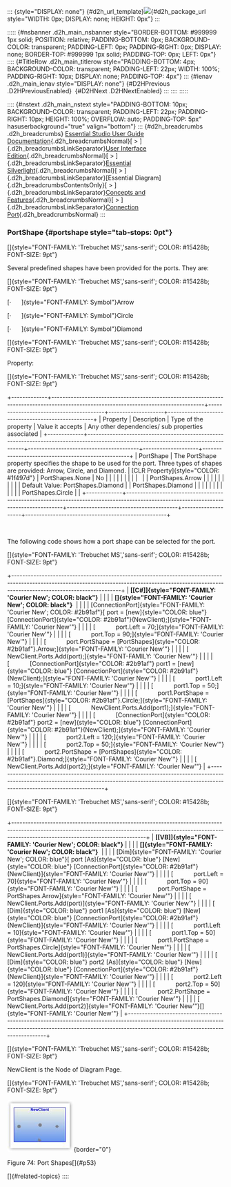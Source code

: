 ::: {style="DISPLAY: none"}
[](ms-xhelp:///?Id=d2h_url_template){#d2h_url_template}![](!package_url!){#d2h_package_url style="WIDTH: 0px; DISPLAY: none; HEIGHT: 0px"}
:::

::::: {#nsbanner .d2h_main_nsbanner style="BORDER-BOTTOM: #999999 1px solid; POSITION: relative; PADDING-BOTTOM: 0px; BACKGROUND-COLOR: transparent; PADDING-LEFT: 0px; PADDING-RIGHT: 0px; DISPLAY: none; BORDER-TOP: #999999 1px solid; PADDING-TOP: 0px; LEFT: 0px"}
:::: {#TitleRow .d2h_main_titlerow style="PADDING-BOTTOM: 4px; BACKGROUND-COLOR: transparent; PADDING-LEFT: 22px; WIDTH: 100%; PADDING-RIGHT: 10px; DISPLAY: none; PADDING-TOP: 4px"}
::: {#ienav .d2h_main_ienav style="DISPLAY: none"}
[](ms-xhelp:///?Id=20919af9-f8fb-420b-8759-2de6c8baf779){#D2HPrevious .D2HPreviousEnabled}  [](ms-xhelp:///?Id=baa3d9bf-75ab-4ef6-834c-9ac59ca94eab){#D2HNext .D2HNextEnabled}
:::
::::
:::::

:::: {#nstext .d2h_main_nstext style="PADDING-BOTTOM: 10px; BACKGROUND-COLOR: transparent; PADDING-LEFT: 22px; PADDING-RIGHT: 10px; HEIGHT: 100%; OVERFLOW: auto; PADDING-TOP: 5px" hasuserbackground="true" valign="bottom"}
::: {#d2h_breadcrumbs .d2h_breadcrumbs}
[Essential Studio User Guide Documentation](ms-xhelp:///?Id=12457748-09e3-4d74-a240-8e049cedf030){.d2h_breadcrumbsNormal}[ \> ]{.d2h_breadcrumbsLinkSeparator}[User Interface Edition](ms-xhelp:///?Id=c29296b7-531c-413b-a0ec-488ca1f7f669){.d2h_breadcrumbsNormal}[ \> ]{.d2h_breadcrumbsLinkSeparator}[Essential Silverlight](ms-xhelp:///?Id=66221bd1-ba2e-43c2-94a7-618f50e01d24){.d2h_breadcrumbsNormal}[ \> ]{.d2h_breadcrumbsLinkSeparator}[Essential Diagram]{.d2h_breadcrumbsContentsOnly}[ \> ]{.d2h_breadcrumbsLinkSeparator}[Concepts and Features](ms-xhelp:///?Id=d592a058-dcc0-44a4-994e-e7901da8db52){.d2h_breadcrumbsNormal}[ \> ]{.d2h_breadcrumbsLinkSeparator}[Connection Port](ms-xhelp:///?Id=a9f1c02d-01d3-40f5-aa89-afbd16955701){.d2h_breadcrumbsNormal}
:::

### PortShape {#portshape style="tab-stops: 0pt"}

[]{style="FONT-FAMILY: 'Trebuchet MS','sans-serif'; COLOR: #15428b; FONT-SIZE: 9pt"} 

Several predefined shapes have been provided for the ports. They are:

[]{style="FONT-FAMILY: 'Trebuchet MS','sans-serif'; COLOR: #15428b; FONT-SIZE: 9pt"} 

[·      ]{style="FONT-FAMILY: Symbol"}Arrow

[·      ]{style="FONT-FAMILY: Symbol"}Circle

[·      ]{style="FONT-FAMILY: Symbol"}Diamond

[]{style="FONT-FAMILY: 'Trebuchet MS','sans-serif'; COLOR: #15428b; FONT-SIZE: 9pt"} 

Property:

[]{style="FONT-FAMILY: 'Trebuchet MS','sans-serif'; COLOR: #15428b; FONT-SIZE: 9pt"} 

+-------------+-------------------------------------------------------------------------------------------------------------------------------------+----------------------------------------+--------------------+---------------------------------------------------+
| Property    | Description                                                                                                                         | Type of the property                   | Value it accepts   | Any other dependencies/ sub properties associated |
+-------------+-------------------------------------------------------------------------------------------------------------------------------------+----------------------------------------+--------------------+---------------------------------------------------+
| PortShape   | The PortShape property specifies the shape to be used for the port. Three types of shapes are provided: Arrow, Circle, and Diamond. | [CLR Property]{style="COLOR: #1f497d"} | PortShapes.None    | No                                                |
|             |                                                                                                                                     |                                        |                    |                                                   |
|             |                                                                                                                                     |                                        | PortShapes.Arrow   |                                                   |
|             |                                                                                                                                     |                                        |                    |                                                   |
|             | Default Value: PortShapes.Diamond                                                                                                   |                                        | PortShapes.Diamond |                                                   |
|             |                                                                                                                                     |                                        |                    |                                                   |
|             |                                                                                                                                     |                                        | PortShapes.Circle  |                                                   |
+-------------+-------------------------------------------------------------------------------------------------------------------------------------+----------------------------------------+--------------------+---------------------------------------------------+

 

The following code shows how a port shape can be selected for the port.

[]{style="FONT-FAMILY: 'Trebuchet MS','sans-serif'; COLOR: #15428b; FONT-SIZE: 9pt"} 

+---------------------------------------------------------------------------------------------------------------------------------------------------------------------------------------------------+
| **[\[C#\]]{style="FONT-FAMILY: 'Courier New'; COLOR: black"}**                                                                                                                                    |
|                                                                                                                                                                                                   |
| **[]{style="FONT-FAMILY: 'Courier New'; COLOR: black"}**                                                                                                                                          |
|                                                                                                                                                                                                   |
| [ConnectionPort]{style="FONT-FAMILY: 'Courier New'; COLOR: #2b91af"}[ port = [new]{style="COLOR: blue"} [ConnectionPort]{style="COLOR: #2b91af"}(NewClient);]{style="FONT-FAMILY: 'Courier New'"} |
|                                                                                                                                                                                                   |
| [            port.Left = 70;]{style="FONT-FAMILY: 'Courier New'"}                                                                                                                                 |
|                                                                                                                                                                                                   |
| [            port.Top = 90;]{style="FONT-FAMILY: 'Courier New'"}                                                                                                                                  |
|                                                                                                                                                                                                   |
| [            port.PortShape = [PortShapes]{style="COLOR: #2b91af"}.Arrow;]{style="FONT-FAMILY: 'Courier New'"}                                                                                    |
|                                                                                                                                                                                                   |
| [            NewClient.Ports.Add(port);]{style="FONT-FAMILY: 'Courier New'"}                                                                                                                      |
|                                                                                                                                                                                                   |
| [            [ConnectionPort]{style="COLOR: #2b91af"} port1 = [new]{style="COLOR: blue"} [ConnectionPort]{style="COLOR: #2b91af"}(NewClient);]{style="FONT-FAMILY: 'Courier New'"}                |
|                                                                                                                                                                                                   |
| [            port1.Left = 10;]{style="FONT-FAMILY: 'Courier New'"}                                                                                                                                |
|                                                                                                                                                                                                   |
| [            port1.Top = 50;]{style="FONT-FAMILY: 'Courier New'"}                                                                                                                                 |
|                                                                                                                                                                                                   |
| [            port1.PortShape = [PortShapes]{style="COLOR: #2b91af"}.Circle;]{style="FONT-FAMILY: 'Courier New'"}                                                                                  |
|                                                                                                                                                                                                   |
| [            NewClient.Ports.Add(port1);]{style="FONT-FAMILY: 'Courier New'"}                                                                                                                     |
|                                                                                                                                                                                                   |
| [            [ConnectionPort]{style="COLOR: #2b91af"} port2 = [new]{style="COLOR: blue"} [ConnectionPort]{style="COLOR: #2b91af"}(NewClient);]{style="FONT-FAMILY: 'Courier New'"}                |
|                                                                                                                                                                                                   |
| [            port2.Left = 120;]{style="FONT-FAMILY: 'Courier New'"}                                                                                                                               |
|                                                                                                                                                                                                   |
| [            port2.Top = 50;]{style="FONT-FAMILY: 'Courier New'"}                                                                                                                                 |
|                                                                                                                                                                                                   |
| [            port2.PortShape = [PortShapes]{style="COLOR: #2b91af"}.Diamond;]{style="FONT-FAMILY: 'Courier New'"}                                                                                 |
|                                                                                                                                                                                                   |
| [            NewClient.Ports.Add(port2);]{style="FONT-FAMILY: 'Courier New'"}                                                                                                                     |
+---------------------------------------------------------------------------------------------------------------------------------------------------------------------------------------------------+

[]{style="FONT-FAMILY: 'Trebuchet MS','sans-serif'; COLOR: #15428b; FONT-SIZE: 9pt"} 

+------------------------------------------------------------------------------------------------------------------------------------------------------------------------------------------------------------+
| **[\[VB\]]{style="FONT-FAMILY: 'Courier New'; COLOR: black"}**                                                                                                                                             |
|                                                                                                                                                                                                            |
| **[]{style="FONT-FAMILY: 'Courier New'; COLOR: black"}**                                                                                                                                                   |
|                                                                                                                                                                                                            |
| [Dim]{style="FONT-FAMILY: 'Courier New'; COLOR: blue"}[ port [As]{style="COLOR: blue"} [New]{style="COLOR: blue"} [ConnectionPort]{style="COLOR: #2b91af"}(NewClient)]{style="FONT-FAMILY: 'Courier New'"} |
|                                                                                                                                                                                                            |
| [            port.Left = 70]{style="FONT-FAMILY: 'Courier New'"}                                                                                                                                           |
|                                                                                                                                                                                                            |
| [            port.Top = 90]{style="FONT-FAMILY: 'Courier New'"}                                                                                                                                            |
|                                                                                                                                                                                                            |
| [            port.PortShape = PortShapes.Arrow]{style="FONT-FAMILY: 'Courier New'"}                                                                                                                        |
|                                                                                                                                                                                                            |
| [            NewClient.Ports.Add(port)]{style="FONT-FAMILY: 'Courier New'"}                                                                                                                                |
|                                                                                                                                                                                                            |
| [    [Dim]{style="COLOR: blue"} port1 [As]{style="COLOR: blue"} [New]{style="COLOR: blue"} [ConnectionPort]{style="COLOR: #2b91af"}(NewClient)]{style="FONT-FAMILY: 'Courier New'"}                        |
|                                                                                                                                                                                                            |
| [            port1.Left = 10]{style="FONT-FAMILY: 'Courier New'"}                                                                                                                                          |
|                                                                                                                                                                                                            |
| [            port1.Top = 50]{style="FONT-FAMILY: 'Courier New'"}                                                                                                                                           |
|                                                                                                                                                                                                            |
| [            port1.PortShape = PortShapes.Circle]{style="FONT-FAMILY: 'Courier New'"}                                                                                                                      |
|                                                                                                                                                                                                            |
| [            NewClient.Ports.Add(port1)]{style="FONT-FAMILY: 'Courier New'"}                                                                                                                               |
|                                                                                                                                                                                                            |
| [    [Dim]{style="COLOR: blue"} port2 [As]{style="COLOR: blue"} [New]{style="COLOR: blue"} [ConnectionPort]{style="COLOR: #2b91af"}(NewClient)]{style="FONT-FAMILY: 'Courier New'"}                        |
|                                                                                                                                                                                                            |
| [            port2.Left = 120]{style="FONT-FAMILY: 'Courier New'"}                                                                                                                                         |
|                                                                                                                                                                                                            |
| [            port2.Top = 50]{style="FONT-FAMILY: 'Courier New'"}                                                                                                                                           |
|                                                                                                                                                                                                            |
| [            port2.PortShape = PortShapes.Diamond]{style="FONT-FAMILY: 'Courier New'"}                                                                                                                     |
|                                                                                                                                                                                                            |
| [            NewClient.Ports.Add(port2)]{style="FONT-FAMILY: 'Courier New'"}[]{style="FONT-FAMILY: 'Courier New'"}                                                                                         |
+------------------------------------------------------------------------------------------------------------------------------------------------------------------------------------------------------------+

[]{style="FONT-FAMILY: 'Trebuchet MS','sans-serif'; COLOR: #15428b; FONT-SIZE: 9pt"} 

NewClient is the Node of Diagram Page.

[]{style="FONT-FAMILY: 'Trebuchet MS','sans-serif'; COLOR: #15428b; FONT-SIZE: 9pt"} 

![Description: port1](ImagesExt/image62_83.jpg){border="0"}

Figure 74: Port Shapes[]{#p53}

[]{#related-topics}
::::
